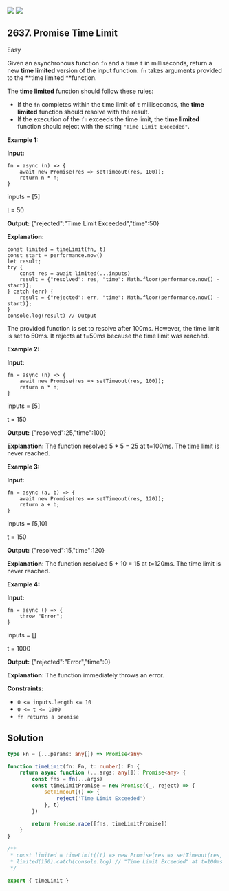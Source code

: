 [![](https://img.shields.io/github/stars/javadev/LeetCode-in-Kotlin?label=Stars&style=flat-square)](https://github.com/javadev/LeetCode-in-Kotlin)
[![](https://img.shields.io/github/forks/javadev/LeetCode-in-Kotlin?label=Fork%20me%20on%20GitHub%20&style=flat-square)](https://github.com/javadev/LeetCode-in-Kotlin/fork)

## 2637\. Promise Time Limit

Easy

Given an asynchronous function `fn` and a time `t` in milliseconds, return a new **time limited** version of the input function. `fn` takes arguments provided to the **time limited **function.

The **time limited** function should follow these rules:

*   If the `fn` completes within the time limit of `t` milliseconds, the **time limited** function should resolve with the result.
*   If the execution of the `fn` exceeds the time limit, the **time limited** function should reject with the string `"Time Limit Exceeded"`.

**Example 1:**

**Input:** 

    fn = async (n) => { 
        await new Promise(res => setTimeout(res, 100)); 
        return n * n; 
    } 

inputs = [5] 

t = 50

**Output:** {"rejected":"Time Limit Exceeded","time":50}

**Explanation:** 

    const limited = timeLimit(fn, t) 
    const start = performance.now() 
    let result; 
    try { 
        const res = await limited(...inputs) 
        result = {"resolved": res, "time": Math.floor(performance.now() - start)}; 
    } catch (err) { 
        result = {"rejected": err, "time": Math.floor(performance.now() - start)}; 
    } 
    console.log(result) // Output 

The provided function is set to resolve after 100ms. However, the time limit is set to 50ms. It rejects at t=50ms because the time limit was reached.

**Example 2:**

**Input:** 

    fn = async (n) => { 
        await new Promise(res => setTimeout(res, 100)); 
        return n * n; 
    } 

inputs = [5] 

t = 150

**Output:** {"resolved":25,"time":100}

**Explanation:** The function resolved 5 * 5 = 25 at t=100ms. The time limit is never reached.

**Example 3:**

**Input:** 

    fn = async (a, b) => { 
        await new Promise(res => setTimeout(res, 120)); 
        return a + b; 
    } 

inputs = [5,10] 

t = 150

**Output:** {"resolved":15,"time":120}

**Explanation:** The function resolved 5 + 10 = 15 at t=120ms. The time limit is never reached.

**Example 4:**

**Input:** 

    fn = async () => { 
        throw "Error"; 
    } 

inputs = [] 

t = 1000

**Output:** {"rejected":"Error","time":0}

**Explanation:** The function immediately throws an error.

**Constraints:**

*   `0 <= inputs.length <= 10`
*   `0 <= t <= 1000`
*   `fn returns a promise`

## Solution

```typescript
type Fn = (...params: any[]) => Promise<any>

function timeLimit(fn: Fn, t: number): Fn {
    return async function (...args: any[]): Promise<any> {
        const fns = fn(...args)
        const timeLimitPromise = new Promise((_, reject) => {
            setTimeout(() => {
                reject('Time Limit Exceeded')
            }, t)
        })

        return Promise.race([fns, timeLimitPromise])
    }
}

/**
 * const limited = timeLimit((t) => new Promise(res => setTimeout(res, t)), 100);
 * limited(150).catch(console.log) // "Time Limit Exceeded" at t=100ms
 */

export { timeLimit }
```